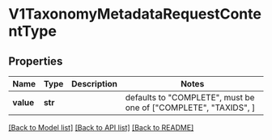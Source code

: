 # V1TaxonomyMetadataRequestContentType


## Properties
Name | Type | Description | Notes
------------ | ------------- | ------------- | -------------
**value** | **str** |  | defaults to "COMPLETE",  must be one of ["COMPLETE", "TAXIDS", ]

[[Back to Model list]](../README.md#documentation-for-models) [[Back to API list]](../README.md#documentation-for-api-endpoints) [[Back to README]](../README.md)


